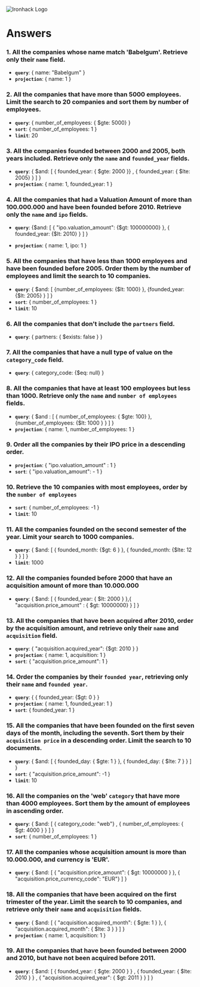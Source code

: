 ![Ironhack Logo](https://i.imgur.com/1QgrNNw.png)

# Answers

### 1. All the companies whose name match 'Babelgum'. Retrieve only their `name` field.

<!-- Your Code Goes Here -->
- **`query`**: { name: "Babelgum" }
- **`projection`**: { name: 1 }

### 2. All the companies that have more than 5000 employees. Limit the search to 20 companies and sort them by **number of employees**.

<!-- Your Code Goes Here -->
- **`query`**: { number_of_employees: { $gte: 5000} }
- **`sort`**: { number_of_employees: 1 }
- **`limit`**: 20

### 3. All the companies founded between 2000 and 2005, both years included. Retrieve only the `name` and `founded_year` fields.

<!-- Your Code Goes Here -->
- **`query`**: { $and: [ { founded_year: { $gte: 2000 }} , { founded_year: { $lte: 2005} } ] }
- **`projection`**: { name: 1, founded_year: 1 }

### 4. All the companies that had a Valuation Amount of more than 100.000.000 and have been founded before 2010. Retrieve only the `name` and `ipo` fields.

<!-- Your Code Goes Here -->
- **`query`**: {$and: [ { "ipo.valuation_amount": {$gt: 100000000} }, { founded_year: {$lt: 2010} } ] }

- **`projection`**: { name: 1, ipo: 1 }

### 5. All the companies that have less than 1000 employees and have been founded before 2005. Order them by the number of employees and limit the search to 10 companies.

<!-- Your Code Goes Here -->
- **`query`**: { $and: [ {number_of_employees: {$lt: 1000} }, {founded_year: {$lt: 2005} } ] }
- **`sort`**: { number_of_employees: 1 }
- **`limit`**: 10


### 6. All the companies that don't include the `partners` field.

<!-- Your Code Goes Here -->
- **`query`**: { partners: { $exists: false } }

### 7. All the companies that have a null type of value on the `category_code` field.

<!-- Your Code Goes Here -->
- **`query`**: { category_code: {$eq: null} }

### 8. All the companies that have at least 100 employees but less than 1000. Retrieve only the `name` and `number of employees` fields.

<!-- Your Code Goes Here -->
- **`query`**: { $and : [ { number_of_employees: { $gte: 100} }, {number_of_employees: {$lt: 1000 } } ] }
- **`projection`**: { name: 1, number_of_employees: 1 }

### 9. Order all the companies by their IPO price in a descending order.

<!-- Your Code Goes Here -->
- **`projection`**: { "ipo.valuation_amount" : 1 }
- **`sort`**: { "ipo.valuation_amount": - 1 }

### 10. Retrieve the 10 companies with most employees, order by the `number of employees`

<!-- Your Code Goes Here -->
- **`sort`**: { number_of_employees: -1 }
- **`limit`**: 10

### 11. All the companies founded on the second semester of the year. Limit your search to 1000 companies.

<!-- Your Code Goes Here -->
- **`query`**: { $and: [ { founded_month: {$gt: 6 } }, { founded_month: {$lte: 12 } } ] }
- **`limit`**: 1000

### 12. All the companies founded before 2000 that have an acquisition amount of more than 10.000.000

<!-- Your Code Goes Here -->
- **`query`**: { $and: [ { founded_year: { $lt: 2000 } },{ "acquisition.price_amount" : { $gt: 10000000} } ] }

### 13. All the companies that have been acquired after 2010, order by the acquisition amount, and retrieve only their `name` and `acquisition` field.

<!-- Your Code Goes Here -->
- **`query`**: { "acquisition.acquired_year": {$gt: 2010 } }
- **`projection`**: { name: 1, acquisition: 1 }
- **`sort`**: { "acquisition.price_amount": 1 }

### 14. Order the companies by their `founded year`, retrieving only their `name` and `founded year`.

<!-- Your Code Goes Here -->
- **`query`**: { { founded_year: {$gt: 0 } }
- **`projection`**: { name: 1, founded_year: 1 }
- **`sort`**: { founded_year: 1 }

### 15. All the companies that have been founded on the first seven days of the month, including the seventh. Sort them by their `acquisition price` in a descending order. Limit the search to 10 documents.

<!-- Your Code Goes Here -->
- **`query`**: { $and: [ { founded_day: { $gte: 1 } }, { founded_day: { $lte: 7 } } ] }
- **`sort`**: { "acquisition.price_amount": -1 }
- **`limit`**: 10

### 16. All the companies on the 'web' `category` that have more than 4000 employees. Sort them by the amount of employees in ascending order.

<!-- Your Code Goes Here -->
- **`query`**: { $and: [ { category_code: "web"} , { number_of_employees: { $gt: 4000 } } ] }
- **`sort`**: { number_of_employees: 1 }

### 17. All the companies whose acquisition amount is more than 10.000.000, and currency is 'EUR'.

<!-- Your Code Goes Here -->
- **`query`**: { $and: [ { "acquisition.price_amount": { $gt: 10000000 } }, { "acquisition.price_currency_code": "EUR"} ] }

### 18. All the companies that have been acquired on the first trimester of the year. Limit the search to 10 companies, and retrieve only their `name` and `acquisition` fields.

<!-- Your Code Goes Here -->
- **`query`**: { $and: [ { "acquisition.acquired_month": { $gte: 1 } }, { "acquisition.acquired_month": { $lte: 3 } } ] }
- **`projection`**: { name: 1, acquisition: 1 }

### 19. All the companies that have been founded between 2000 and 2010, but have not been acquired before 2011.

<!-- Your Code Goes Here -->
- **`query`**: { $and: [ { founded_year: { $gte: 2000 } } , { founded_year: { $lte: 2010 } } , { "acquisition.acquired_year": { $gt: 2011 } } ] }
